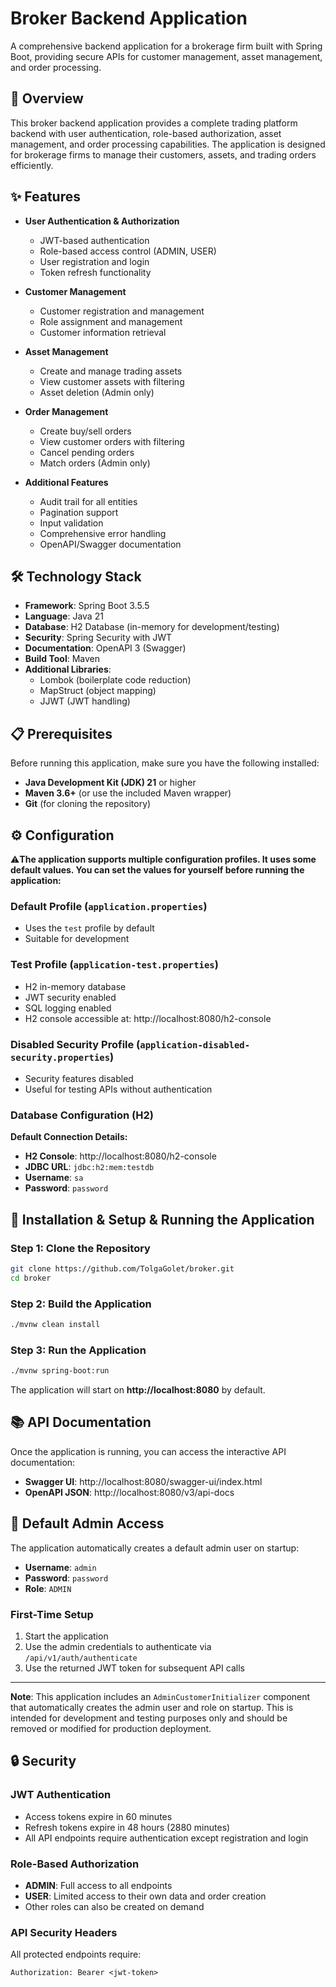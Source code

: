 # Broker Backend Application

A comprehensive backend application for a brokerage firm built with Spring Boot, providing secure APIs for customer
management, asset management, and order processing.

## 🎯 Overview

This broker backend application provides a complete trading platform backend with user authentication, role-based
authorization, asset management, and order processing capabilities. The application is designed for brokerage firms to
manage their customers, assets, and trading orders efficiently.

## ✨ Features

- **User Authentication & Authorization**
    - JWT-based authentication
    - Role-based access control (ADMIN, USER)
    - User registration and login
    - Token refresh functionality

- **Customer Management**
    - Customer registration and management
    - Role assignment and management
    - Customer information retrieval

- **Asset Management**
    - Create and manage trading assets
    - View customer assets with filtering
    - Asset deletion (Admin only)

- **Order Management**
    - Create buy/sell orders
    - View customer orders with filtering
    - Cancel pending orders
    - Match orders (Admin only)

- **Additional Features**
    - Audit trail for all entities
    - Pagination support
    - Input validation
    - Comprehensive error handling
    - OpenAPI/Swagger documentation

## 🛠 Technology Stack

- **Framework**: Spring Boot 3.5.5
- **Language**: Java 21
- **Database**: H2 Database (in-memory for development/testing)
- **Security**: Spring Security with JWT
- **Documentation**: OpenAPI 3 (Swagger)
- **Build Tool**: Maven
- **Additional Libraries**:
    - Lombok (boilerplate code reduction)
    - MapStruct (object mapping)
    - JJWT (JWT handling)

## 📋 Prerequisites

Before running this application, make sure you have the following installed:

- **Java Development Kit (JDK) 21** or higher
- **Maven 3.6+** (or use the included Maven wrapper)
- **Git** (for cloning the repository)

## ⚙️ Configuration

⚠️**The application supports multiple configuration profiles. It uses some default values. You can set the values for
yourself before running the application:**

### Default Profile (`application.properties`)

- Uses the `test` profile by default
- Suitable for development

### Test Profile (`application-test.properties`)

- H2 in-memory database
- JWT security enabled
- SQL logging enabled
- H2 console accessible at: http://localhost:8080/h2-console

### Disabled Security Profile (`application-disabled-security.properties`)

- Security features disabled
- Useful for testing APIs without authentication

### Database Configuration (H2)

**Default Connection Details:**

- **H2 Console**: http://localhost:8080/h2-console
- **JDBC URL**: `jdbc:h2:mem:testdb`
- **Username**: `sa`
- **Password**: `password`

## 🚀 Installation & Setup & Running the Application

### Step 1: Clone the Repository

```bash
git clone https://github.com/TolgaGolet/broker.git
cd broker
```

### Step 2: Build the Application

```bash
./mvnw clean install
```

### Step 3: Run the Application

```bash
./mvnw spring-boot:run
```

The application will start on **http://localhost:8080** by default.

## 📚 API Documentation

Once the application is running, you can access the interactive API documentation:

- **Swagger UI**: http://localhost:8080/swagger-ui/index.html
- **OpenAPI JSON**: http://localhost:8080/v3/api-docs

## 🔐 Default Admin Access

The application automatically creates a default admin user on startup:

- **Username**: `admin`
- **Password**: `password`
- **Role**: `ADMIN`

### First-Time Setup

1. Start the application
2. Use the admin credentials to authenticate via `/api/v1/auth/authenticate`
3. Use the returned JWT token for subsequent API calls

---
**Note**: This application includes an `AdminCustomerInitializer` component that automatically creates the admin user
and role on startup. This is intended for development and testing purposes only and should be removed or modified for
production deployment.

## 🔒 Security

### JWT Authentication

- Access tokens expire in 60 minutes
- Refresh tokens expire in 48 hours (2880 minutes)
- All API endpoints require authentication except registration and login

### Role-Based Authorization

- **ADMIN**: Full access to all endpoints
- **USER**: Limited access to their own data and order creation
- Other roles can also be created on demand

### API Security Headers

All protected endpoints require:

```
Authorization: Bearer <jwt-token>
```
